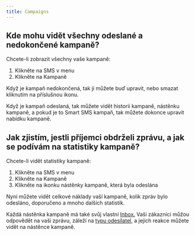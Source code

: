 ```yaml
---
title: Campaigns
---
```


## Kde mohu vidět všechny odeslané a nedokončené kampaně?
Chcete-li zobrazit všechny vaše kampaně:
1.	Klikněte na SMS v menu
2.	Klikněte na Kampaně

Když je kampaň nedokončená, tak ji můžete buď upravit, nebo smazat kliknutím na příslušnou ikonu.

Když je kampaň odeslaná, tak můžete vidět historii kampaně, nástěnku kampaně, a pokud je to Smart SMS kampaň, tak můžete dokonce upravit nabídku kampaně.


## Jak zjistím, jestli příjemci obdrželi zprávu, a jak se podívám na statistiky kampaně?
Chcete-li vidět statistiky kampaně:
1.	Klikněte na SMS v menu
2.	Klikněte na Kampaně
3.	Klikněte na ikonku nástěnky kampaně, která byla odeslána

Nyní můžete vidět celkové náklady vaší kampaně, kolik zpráv bylo odesláno, doporučeno a mnoho dalších statistik.

Každá nástěnka kampaně má také svůj vlastní [Inbox.](inbox.md#kde-mohu-vidět-reakce-od-mých-zákazníků) Vaši zákazníci můžou odpovědět na vaši zprávu, záleží na [typu odesílatel,](sender-type.md#co-je-typ-odesílatele-a-jak-ho-můžu-použít) a jejich reakce můžete vidět na nástěnce kampaně. 

